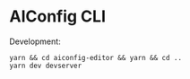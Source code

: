 # AIConfig CLI

Development:

```
yarn && cd aiconfig-editor && yarn && cd ..
yarn dev devserver
```
